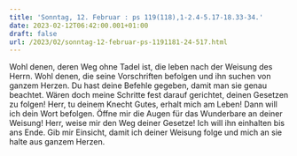 ```yaml
---
title: 'Sonntag, 12. Februar : ps 119(118),1-2.4-5.17-18.33-34.'
date: 2023-02-12T06:42:00.001+01:00
draft: false
url: /2023/02/sonntag-12-februar-ps-1191181-24-517.html
---
```


Wohl denen, deren Weg ohne Tadel ist, die leben nach der Weisung des Herrn. Wohl denen, die seine Vorschriften befolgen und ihn suchen von ganzem Herzen. Du hast deine Befehle gegeben, damit man sie genau beachtet. Wären doch meine Schritte fest darauf gerichtet, deinen Gesetzen zu folgen! Herr, tu deinem Knecht Gutes, erhalt mich am Leben! Dann will ich dein Wort befolgen. Öffne mir die Augen für das Wunderbare an deiner Weisung! Herr, weise mir den Weg deiner Gesetze! Ich will ihn einhalten bis ans Ende. Gib mir Einsicht, damit ich deiner Weisung folge und mich an sie halte aus ganzem Herzen.